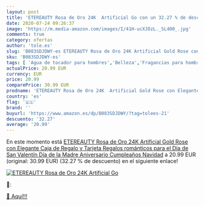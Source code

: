 ```yaml
---
layout: post
title: 'ETEREAUTY Rosa de Oro 24K  Artificial Go con un 32.27 % de descuento'
date: 2020-07-24 09:26:37
image: 'https://m.media-amazon.com/images/I/41H-ucXJOzL._SL400_.jpg'
comments: true
category: ofertas
author: 'tole.es'
slug: 'B083SDJDWY-es ETEREAUTY Rosa de Oro 24K Artificial Gold Rose con...'
sku: 'B083SDJDWY-es'
tags: [ 'Agua de tocador para hombres','Belleza','Fragancias para hombres','Perfumes y fragancias','Productos para el cuidado de la piel','Sets y juegos para el cuidado de la piel','navidad', ]
actualPrice: 20.99 EUR
currency: EUR
price: 20.99
comparePrice: 30.99 EUR
prodname: 'ETEREAUTY Rosa de Oro 24K  Artificial Gold Rose con Elegante Caja de Regalo y Tarjeta  Regalos románticos para el Día de San Valentín  Día de la Madre  Aniversario  Cumpleaños  Navidad'
country: 'es'
flag: '🇪🇸'
brand: ''
buyurl: 'https://www.amazon.es/dp/B083SDJDWY/?tag=tolees-21'
descuento: '32.27'
average: '20.99'
---
```


En este momento está [ETEREAUTY Rosa de Oro 24K  Artificial Gold Rose con Elegante Caja de Regalo y Tarjeta  Regalos románticos para el Día de San Valentín  Día de la Madre  Aniversario  Cumpleaños  Navidad](https://www.amazon.es/dp/B083SDJDWY/?tag=tolees-21) a 20.99 EUR (original: 30.99 EUR) (32.27 %  de descuento) en el siguiente enlace!

[![ETEREAUTY Rosa de Oro 24K  Artificial Go](https://m.media-amazon.com/images/I/41H-ucXJOzL._SL400_.jpg)](https://www.amazon.es/dp/B083SDJDWY/?tag=tolees-21)

🔎:


[🛒 Aquí!!!](https://www.amazon.es/dp/B083SDJDWY/?tag=tolees-21)
